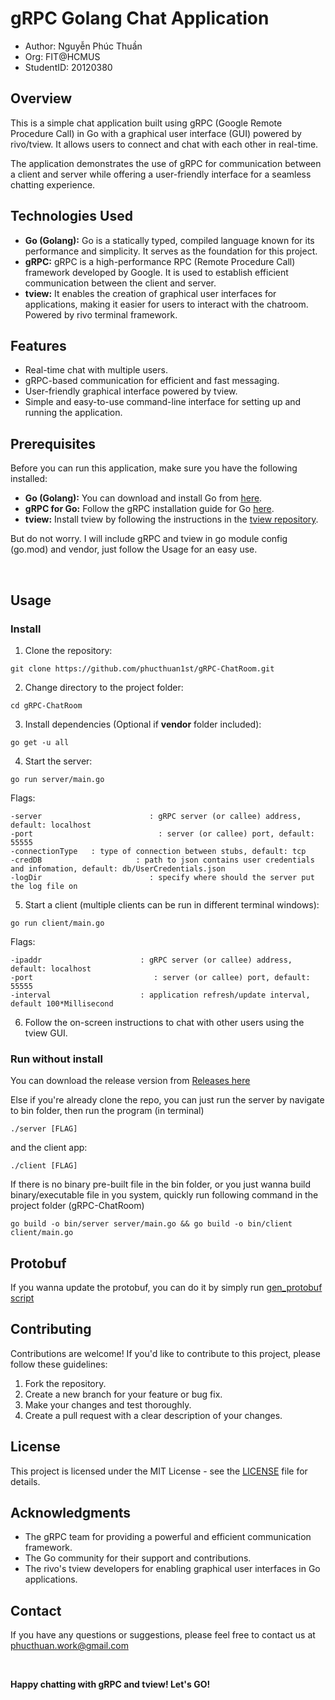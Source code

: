 # gRPC Golang Chat Application

- Author: Nguyễn Phúc Thuần
- Org: FIT@HCMUS
- StudentID: 20120380

## Overview

This is a simple chat application built using gRPC (Google Remote Procedure Call) in Go with a graphical user interface (GUI) powered by rivo/tview. It allows users to connect and chat with each other in real-time.

The application demonstrates the use of gRPC for communication between a client and server while offering a user-friendly interface for a seamless chatting experience.

## Technologies Used

- **Go (Golang):** Go is a statically typed, compiled language known for its performance and simplicity. It serves as the foundation for this project.
- **gRPC:** gRPC is a high-performance RPC (Remote Procedure Call) framework developed by Google. It is used to establish efficient communication between the client and server.
- **tview:** It enables the creation of graphical user interfaces for applications, making it easier for users to interact with the chatroom. Powered by rivo terminal framework.

## Features

- Real-time chat with multiple users.
- gRPC-based communication for efficient and fast messaging.
- User-friendly graphical interface powered by tview.
- Simple and easy-to-use command-line interface for setting up and running the application.

## Prerequisites

Before you can run this application, make sure you have the following installed:

- **Go (Golang):** You can download and install Go from [here](https://golang.org/dl/).
- **gRPC for Go:** Follow the gRPC installation guide for Go [here](https://grpc.io/docs/languages/go/quickstart/).
- **tview:** Install tview by following the instructions in the [tview repository](https://github.com/rivo/tview).

But do not worry. I will include gRPC and tview in go module config (go.mod) and vendor, just follow the Usage for an easy use.

<br>

## Usage

### Install

1. Clone the repository:

```
git clone https://github.com/phucthuan1st/gRPC-ChatRoom.git
```

2. Change directory to the project folder:

```
cd gRPC-ChatRoom
```

3. Install dependencies (Optional if **vendor** folder included):

```
go get -u all
```

4. Start the server:

```
go run server/main.go
```
Flags:
```
-server                        : gRPC server (or callee) address, default: localhost
-port                            : server (or callee) port, default: 55555
-connectionType   : type of connection between stubs, default: tcp
-credDB                     : path to json contains user credentials and infomation, default: db/UserCredentials.json
-logDir                        : specify where should the server put the log file on
```

5. Start a client (multiple clients can be run in different terminal windows):

```
go run client/main.go
```
Flags:
```
-ipaddr                      : gRPC server (or callee) address, default: localhost
-port                           : server (or callee) port, default: 55555
-interval                    : application refresh/update interval, default 100*Millisecond
```

6. Follow the on-screen instructions to chat with other users using the tview GUI.

### Run without install

You can download the release version from [Releases here](https://github.com/phucthuan1st/gRPC-ChatRoom/releases/tag/beta) 

Else if you're already clone the repo, you can just run the server by navigate to bin folder, then run the program (in terminal)
```
./server [FLAG]
```

and the client app:
```
./client [FLAG]
```

If there is no binary pre-built file in the bin folder, or you just wanna build binary/executable file in you system, quickly run following command in the project folder (gRPC-ChatRoom)
```
go build -o bin/server server/main.go && go build -o bin/client client/main.go
```

## Protobuf
If you wanna update the protobuf, you can do it by simply run [gen_protobuf script](https://github.com/phucthuan1st/gRPC-ChatRoom/blob/master/gen_protobuf.sh)
<br>

## Contributing

Contributions are welcome! If you'd like to contribute to this project, please follow these guidelines:

1. Fork the repository.
2. Create a new branch for your feature or bug fix.
3. Make your changes and test thoroughly.
4. Create a pull request with a clear description of your changes.

## License

This project is licensed under the MIT License - see the [LICENSE](https://github.com/phucthuan1st/gRPC-ChatRoom/blob/master/LICENSE) file for details.

## Acknowledgments

- The gRPC team for providing a powerful and efficient communication framework.
- The Go community for their support and contributions.
- The rivo's tview developers for enabling graphical user interfaces in Go applications.

## Contact

If you have any questions or suggestions, please feel free to contact us at phucthuan.work@gmail.com

<br>

<strong>Happy chatting with gRPC and tview! Let's GO!</strong>

